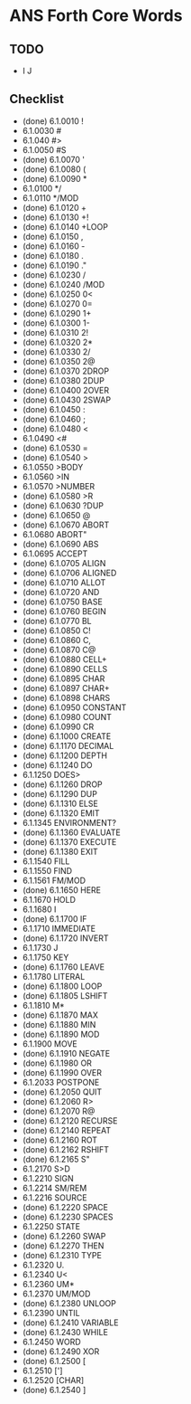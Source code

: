 # ANS Forth Core Words

## TODO

* I J

## Checklist
* (done) 6.1.0010 !
* 6.1.0030 #
* 6.1.040 #> 
* 6.1.0050 #S
* (done) 6.1.0070 '
* (done) 6.1.0080 (
* (done) 6.1.0090 *
* 6.1.0100 */
* 6.1.0110 */MOD
* (done) 6.1.0120 +
* (done) 6.1.0130 +!
* (done) 6.1.0140 +LOOP
* (done) 6.1.0150 ,
* (done) 6.1.0160 -
* (done) 6.1.0180 .
* (done) 6.1.0190 ."
* (done) 6.1.0230 /
* (done) 6.1.0240 /MOD
* (done) 6.1.0250 0<
* (done) 6.1.0270 0=
* (done) 6.1.0290 1+
* (done) 6.1.0300 1-
* (done) 6.1.0310 2!
* (done) 6.1.0320 2*
* (done) 6.1.0330 2/
* (done) 6.1.0350 2@
* (done) 6.1.0370 2DROP
* (done) 6.1.0380 2DUP
* (done) 6.1.0400 2OVER
* (done) 6.1.0430 2SWAP
* (done) 6.1.0450 :
* (done) 6.1.0460 ;
* (done) 6.1.0480 <
* 6.1.0490 <#
* (done) 6.1.0530 =
* (done) 6.1.0540 >
* 6.1.0550 >BODY
* 6.1.0560 >IN
* 6.1.0570 >NUMBER
* (done) 6.1.0580 >R
* (done) 6.1.0630 ?DUP
* (done) 6.1.0650 @
* (done) 6.1.0670 ABORT
* 6.1.0680 ABORT"
* (done) 6.1.0690 ABS
* 6.1.0695 ACCEPT
* (done) 6.1.0705 ALIGN
* (done) 6.1.0706 ALIGNED
* (done) 6.1.0710 ALLOT
* (done) 6.1.0720 AND
* (done) 6.1.0750 BASE
* (done) 6.1.0760 BEGIN
* (done) 6.1.0770 BL
* (done) 6.1.0850 C!
* (done) 6.1.0860 C,
* (done) 6.1.0870 C@
* (done) 6.1.0880 CELL+
* (done) 6.1.0890 CELLS
* (done) 6.1.0895 CHAR
* (done) 6.1.0897 CHAR+
* (done) 6.1.0898 CHARS
* (done) 6.1.0950 CONSTANT
* (done) 6.1.0980 COUNT
* (done) 6.1.0990 CR
* (done) 6.1.1000 CREATE
* (done) 6.1.1170 DECIMAL
* (done) 6.1.1200 DEPTH
* (done) 6.1.1240 DO
* 6.1.1250 DOES>
* (done) 6.1.1260 DROP
* (done) 6.1.1290 DUP
* (done) 6.1.1310 ELSE
* (done) 6.1.1320 EMIT
* 6.1.1345 ENVIRONMENT?
* (done) 6.1.1360 EVALUATE
* (done) 6.1.1370 EXECUTE
* (done) 6.1.1380 EXIT
* 6.1.1540 FILL
* 6.1.1550 FIND
* 6.1.1561 FM/MOD
* (done) 6.1.1650 HERE
* 6.1.1670 HOLD
* 6.1.1680 I
* (done) 6.1.1700 IF
* 6.1.1710 IMMEDIATE
* (done) 6.1.1720 INVERT
* 6.1.1730 J
* 6.1.1750 KEY
* (done) 6.1.1760 LEAVE
* 6.1.1780 LITERAL
* (done) 6.1.1800 LOOP
* (done) 6.1.1805 LSHIFT
* 6.1.1810 M*
* (done) 6.1.1870 MAX
* (done) 6.1.1880 MIN
* (done) 6.1.1890 MOD
* 6.1.1900 MOVE
* (done) 6.1.1910 NEGATE
* (done) 6.1.1980 OR
* (done) 6.1.1990 OVER
* 6.1.2033 POSTPONE
* (done) 6.1.2050 QUIT
* (done) 6.1.2060 R>
* (done) 6.1.2070 R@
* (done) 6.1.2120 RECURSE
* (done) 6.1.2140 REPEAT
* (done) 6.1.2160 ROT
* (done) 6.1.2162 RSHIFT
* (done) 6.1.2165 S"
* 6.1.2170 S>D
* 6.1.2210 SIGN
* 6.1.2214 SM/REM
* 6.1.2216 SOURCE
* (done) 6.1.2220 SPACE
* (done) 6.1.2230 SPACES
* 6.1.2250 STATE
* (done) 6.1.2260 SWAP
* (done) 6.1.2270 THEN
* (done) 6.1.2310 TYPE
* 6.1.2320 U.
* 6.1.2340 U<
* 6.1.2360 UM*
* 6.1.2370 UM/MOD
* (done) 6.1.2380 UNLOOP
* 6.1.2390 UNTIL
* (done) 6.1.2410 VARIABLE
* (done) 6.1.2430 WHILE
* 6.1.2450 WORD
* (done) 6.1.2490 XOR
* (done) 6.1.2500 [
* 6.1.2510 [']
* 6.1.2520 [CHAR]
* (done) 6.1.2540 ]

